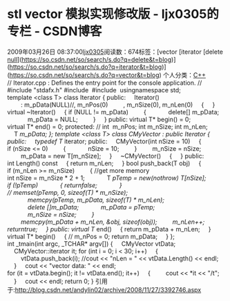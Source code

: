 # stl vector 模拟实现修改版 - ljx0305的专栏 - CSDN博客
2009年03月26日 08:37:00[ljx0305](https://me.csdn.net/ljx0305)阅读数：674标签：[vector																[iterator																[delete																[null](https://so.csdn.net/so/search/s.do?q=null&t=blog)](https://so.csdn.net/so/search/s.do?q=delete&t=blog)](https://so.csdn.net/so/search/s.do?q=iterator&t=blog)](https://so.csdn.net/so/search/s.do?q=vector&t=blog)
个人分类：[C++](https://blog.csdn.net/ljx0305/article/category/380566)
// Iterator.cpp : Defines the entry point for the console application.
//
#include "stdafx.h" 
#include <iostream> 
#include <new>
usingnamespace std;
template <class T>
class Iterator
{
public:
    Iterator()
        : m_pData(NULL)//, m_nPos(0)
        , m_nSize(0), m_nLen(0)
    {
    }
virtual ~Iterator()
    {
if (NULL != m_pData)
        {
            delete[] m_pData;
            m_pData = NULL;
        }
    }
public:
virtual T* begin() = 0;
virtual T* end() = 0;
protected:
// int  m_nPos;
int m_nSize;
int m_nLen;
    T *m_pData;
};
template <class T>
class CMyVector : public Iterator<T>
{
public:
    typedef T* iterator;
public:
    CMyVector(int nSize = 10)
    {
if (nSize <= 0)
        {
            nSize = 10;
        }
        m_nSize = nSize;
        m_pData = new T[m_nSize];
    }
    ~CMyVector()
    {
    }
public:
int Length() const
    {
return m_nLen;
    }
bool push_back(T obj)
    {
if (m_nLen >= m_nSize)
        {
//get more memory
int nSize = m_nSize * 2 + 1;
            T *pTemp = new(nothrow) T[nSize];
if (!pTemp)
            {
returnfalse;
            }
// memset(pTemp, 0, sizeof(T) * m_nSize);
            memcpy(pTemp, m_pData, sizeof(T) * m_nLen);         
            delete []m_pData;
            m_pData = pTemp;
            m_nSize = nSize;
        }
        memcpy(m_pData + m_nLen, &obj, sizeof(obj));
        m_nLen++;
returntrue;
    }
public:
virtual T* end()
    {
return m_pData + m_nLen;
    }
virtual T* begin()
    {
// m_nPos = 0;
return m_pData;
    }
};
int _tmain(int argc, _TCHAR* argv[])
{
    CMyVector<int> vtData;
    CMyVector<int>::iterator it;
for (int i = 0; i < 30; i++)
    {
        vtData.push_back(i);
//cout << "nLen = " << vtData.Length() << endl;
    }
    cout << "vector data: " << endl;
for (it = vtData.begin(); it != vtData.end(); it++)
    {
        cout << *it << "/t";
    }
    cout << endl;
return 0;
}
引用于:http://blog.csdn.net/andylin02/archive/2008/11/27/3392746.aspx

